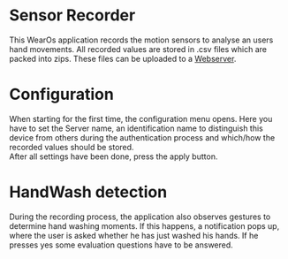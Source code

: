 # Sensor Recorder
This WearOs application records the motion sensors to analyse an users hand movements.
All recorded values are stored in .csv files which are packed into zips. These files can be uploaded to a [Webserver](../Webserver).


# Configuration
When starting for the first time, the configuration menu opens. Here you have to set the Server name, an identification name to distinguish this device from others during the authentication process and which/how the recorded values should be stored.  
After all settings have been done, press the apply button. 

# HandWash detection
During the recording process, the application also observes gestures to determine hand washing moments. If this happens, a notification pops up, where the user is asked whether he has just washed his hands. If he presses yes some evaluation questions have to be answered. 